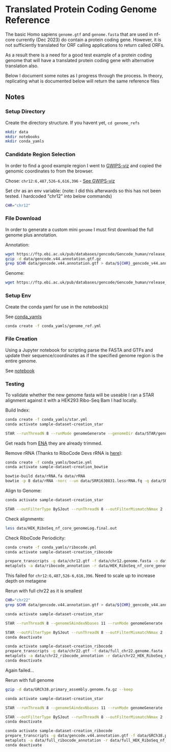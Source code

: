 # Translated Protein Coding Genome Reference

The basic Homo sapiens `genome.gtf` and `genome.fasta` that are used in nf-core currently (Dec 2023) do contain a protein coding gene. However, it is not sufficiently translated for ORF calling applications to return called ORFs. 

As a result there is a need for a good test example of a protein coding genome that will have a translated protein coding gene with alternative translation also. 

Below I document some notes as I progress through the process. In theory, replicating what is documented below will return the same reference files
## Notes

### Setup Directory
Create the directory structure. If you havent yet, `cd genome_refs`
```bash
mkdir data
mkdir notebooks
mkdir conda_yamls
``` 

### Candidate Region Selection
In order to find a good example region I went to [GWIPS-viz](https://gwips.ucc.ie) and copied the genomic coordinates to from the browser. 

Chose: `chr12:6,487,526-6,616,396` - [See GWIPS-viz](https://gwips.ucc.ie/cgi-bin/hgTracks?db=hg38&lastVirtModeType=default&lastVirtModeExtraState=&virtModeType=default&virtMode=0&nonVirtPosition=&position=chr12%3A6487526%2D6616396&hgsid=1426937_1a8pBmazwLZICEC52Lqso5QCht9w)

Set chr as an env variable: (note: I did this afterwards so this has not been tested. I hardcoded "chr12" into below commands)
```bash
CHR="chr12"
```
### File Download 
In order to generate a custom mini `genome` I must first download the full genome plus annotation. 

Annotation:
``` bash
wget https://ftp.ebi.ac.uk/pub/databases/gencode/Gencode_human/release_44/gencode.v44.annotation.gtf.gz -P data/
gzip -d data/gencode.v44.annotation.gtf.gz 
grep $CHR data/gencode.v44.annotation.gtf > data/${CHR}_gencode_v44.annotation.gtf
```

Genome: 
``` bash
wget https://ftp.ebi.ac.uk/pub/databases/gencode/Gencode_human/release_44/GRCh38.primary_assembly.genome.fa.gz -P data/ 
```

### Setup Env
Create the conda yaml for use in the notebook(s)

See [conda_yamls](conda_yamls/genome_ref.yml)

```bash
conda create -f conda_yamls/genome_ref.yml
```

### File Creation
Using a Jupyter notebook for scripting parse the FASTA and GTFs and update their sequence/coordinates as if the specified genome region is the entire genome.

See [notebook](notebooks/genome_ref.ipynb)


### Testing
To validate whether the new genome fasta will be useable I ran a STAR alignment against it with a HEK293 Ribo-Seq Bam I had locally. 

Build Index:
```bash 
conda create -f conda_yamls/star.yml
conda activate sample-dataset-creation_star

STAR --runThreadN 8 --runMode genomeGenerate --genomeDir data/STAR/genome_index --genomeFastaFiles data/chr12.genome.fasta --sjdbGTFfile data/chr12.gtf
```

Get reads from [ENA](https://www.ebi.ac.uk/ena/browser/view/SRR1630831) they are already trimmed. 

Remove rRNA (Thanks to RiboCode Devs rRNA is [here](https://github.com/xryanglab/RiboCode/blob/master/data/rRNA.fa)):
```bash
conda create -f conda_yamls/bowtie.yml
conda activate sample-dataset-creation_bowtie

bowtie-build data/rRNA.fa data/rRNA
bowtie -p 8 data/rRNA -norc --un data/SRR1630831.lessrRNA.fq -q data/SRR1630831.fastq.gz data/HEK_RiboSeq_rRNA_reads.sam
```

Align to Genome:
```bash
conda activate sample-dataset-creation_star

STAR --outFilterType BySJout --runThreadN 8 --outFilterMismatchNmax 2 --genomeDir data/STAR/genome_index --readFilesIn data/SRR1630831.lessrRNA.fq  --outFileNamePrefix data/HEK_RiboSeq_nf_core_genome --outSAMtype BAM SortedByCoordinate --quantMode TranscriptomeSAM GeneCounts --outFilterMultimapNmax 1 --outFilterMatchNmin 16 --alignEndsType EndToEnd
```

Check alignments:
```bash
less data/HEK_RiboSeq_nf_core_genomeLog.final.out
```

Check RiboCode Periodicity:
```bash
conda create -f conda_yamls/ribocode.yml
conda activate sample-dataset-creation_ribocode

prepare_transcripts -g data/chr12.gtf -f data/chr12.genome.fasta -o data/ribocode_annotation
metaplots -a data/ribocode_annotation -r data/HEK_RiboSeq_nf_core_genomeAligned.toTranscriptome.out.bam

```

This failed for `chr12:6,487,526-6,616,396`. Need to scale up to increase depth on metagene

Rerun with full chr22 as it is smallest
```bash
CHR="chr22"
grep $CHR data/gencode.v44.annotation.gtf > data/${CHR}_gencode_v44.annotation.gtf

conda activate sample-dataset-creation_star

STAR --runThreadN 8 --genomeSAindexNbases 11 --runMode genomeGenerate --genomeDir data/STAR/chr22_genome_index --genomeFastaFiles data/full_chr22.genome.fasta --sjdbGTFfile data/chr22.gtf

STAR --outFilterType BySJout --runThreadN 8 --outFilterMismatchNmax 2 --genomeDir data/STAR/chr22_genome_index --readFilesIn data/SRR1630831.lessrRNA.fq  --outFileNamePrefix data/chr22_HEK_RiboSeq_nf_core_genome --outSAMtype BAM SortedByCoordinate --quantMode TranscriptomeSAM GeneCounts --outFilterMultimapNmax 1 --outFilterMatchNmin 16 --alignEndsType EndToEnd
conda deactivate

conda activate sample-dataset-creation_ribocode
prepare_transcripts -g data/chr22.gtf -f data/full_chr22.genome.fasta -o data/chr22_ribocode_annotation
metaplots -a data/chr22_ribocode_annotation -r data/chr22_HEK_RiboSeq_nf_core_genomeAligned.toTranscriptome.out.bam
conda deactivate

```

Again failed... 

Rerun with full genome 
```bash
gzip -d data/GRCh38.primary_assembly.genome.fa.gz --keep

conda activate sample-dataset-creation_star

STAR --runThreadN 8 --genomeSAindexNbases 11 --runMode genomeGenerate --genomeDir data/STAR/full_genome_index --genomeFastaFiles data/GRCh38.primary_assembly.genome.fa --sjdbGTFfile data/gencode.v44.annotation.gtf

STAR --outFilterType BySJout --runThreadN 8 --outFilterMismatchNmax 2 --genomeDir data/STAR/full_genome_index --readFilesIn data/SRR1630831.lessrRNA.fq  --outFileNamePrefix data/full_HEK_RiboSeq_nf_core_genome --outSAMtype BAM SortedByCoordinate --quantMode TranscriptomeSAM GeneCounts --outFilterMultimapNmax 1 --outFilterMatchNmin 16 --alignEndsType EndToEnd
conda deactivate

conda activate sample-dataset-creation_ribocode
prepare_transcripts -g data/gencode.v44.annotation.gtf -f data/GRCh38.primary_assembly.genome.fa -o data/full_ribocode_annotation
metaplots -a data/full_ribocode_annotation -r data/full_HEK_RiboSeq_nf_core_genomeAligned.toTranscriptome.out.bam
conda deactivate

```
